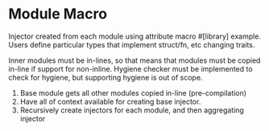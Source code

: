 # Module Macro

Injector created from each module using attribute macro #[library] example. Users define particular types that implement
struct/fn, etc changing traits.

Inner modules must be in-lines, so that means that modules must be copied in-line if support for non-inline. Hygiene checker
must be implemented to check for hygiene, but supporting hygiene is out of scope. 

1. Base module gets all other modules copied in-line (pre-compilation)
2. Have all of context available for creating base injector.
3. Recursively create injectors for each module, and then aggregating injector

